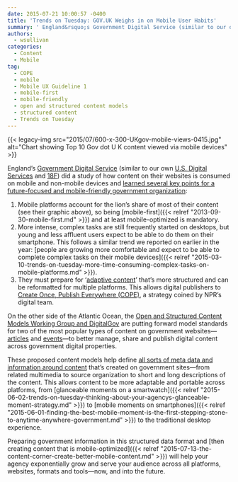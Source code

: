 ```yaml
---
date: 2015-07-21 10:00:57 -0400
title: 'Trends on Tuesday: GOV.UK Weighs in on Mobile User Habits'
summary: ' England&rsquo;s Government Digital Service (similar to our own U.S. Digital Services and 18F) did a study of how content on their websites is consumed on mobile and non-mobile devices and learned several key points for a future-focused and'
authors:
  - wsullivan
categories:
  - Content
  - Mobile
tag:
  - COPE
  - mobile
  - Mobile UX Guideline 1
  - mobile-first
  - mobile-friendly
  - open and structured content models
  - structured content
  - Trends on Tuesday
---
```


{{< legacy-img src="2015/07/600-x-300-UKgov-mobile-views-0415.jpg" alt="Chart showing Top 10 Gov dot U K content viewed via mobile devices" >}}

England’s [Government Digital Service](https://www.gov.uk/government/organisations/government-digital-service) (similar to our own [U.S. Digital Services](https://www.whitehouse.gov/digital/united-states-digital-service) and [18F](https://18f.gsa.gov/)) did a study of how content on their websites is consumed on mobile and non-mobile devices and [learned several key points for a future-focused and mobile-friendly government organization](https://insidegovuk.blog.gov.uk/2015/06/26/improving-content-display-mobile/):

  1. Mobile platforms account for the lion&#8217;s share of most of their content (see their graphic above), so being [mobile-first]({{< relref "2013-09-30-mobile-first.md" >}}) and at least mobile-optimized is mandatory.
  2. More intense, complex tasks are still frequently started on desktops, but young and less affluent users expect to be able to do them on their smartphone. This follows a similar trend we reported on earlier in the year: [people are growing more comfortable and expect to be able to complete complex tasks on their mobile devices]({{< relref "2015-03-10-trends-on-tuesday-more-time-consuming-complex-tasks-on-mobile-platforms.md" >}}).
  3. They must prepare for ‘[adaptive content](http://karenmcgrane.com/2012/09/04/adapting-ourselves-to-adaptive-content-video-slides-and-transcript-oh-my/)’ that’s more structured and can be reformatted for multiple platforms. This allows digital publishers to [Create Once, Publish Everywhere (COPE)](http://www.programmableweb.com/news/cope-create-once-publish-everywhere/2009/10/13), a strategy coined by NPR’s digital team.

On the other side of the Atlantic Ocean, the [Open and Structured Content Models Working Group and DigitalGov](http://gsa.github.io/Open-And-Structured-Content-Models/faqs.html) are putting forward model standards for two of the most popular types of content on government websites—[articles](http://gsa.github.io/Open-And-Structured-Content-Models/models/article-model.html) and [events](http://gsa.github.io/Open-And-Structured-Content-Models/models/event-model.html)—to better manage, share and publish digital content across government digital properties.

These proposed content models help define [all sorts of meta data and information around content](http://gsa.github.io/Open-And-Structured-Content-Models/models/article-model.html) that’s created on government sites—from related multimedia to source organization to short and long descriptions of the content. This allows content to be more adaptable and portable across platforms, from [glanceable moments on a smartwatch]({{< relref "2015-06-02-trends-on-tuesday-thinking-about-your-agencys-glanceable-moment-strategy.md" >}}) to [mobile moments on smartphones]({{< relref "2015-06-01-finding-the-best-mobile-moment-is-the-first-stepping-stone-to-anytime-anywhere-government.md" >}}) to the traditional desktop experience.

Preparing government information in this structured data format and [then creating content that is mobile-optimized]({{< relref "2015-07-13-the-content-corner-create-better-mobile-content.md" >}}) will help your agency exponentially grow and serve your audience across all platforms, websites, formats and tools—now, and into the future.